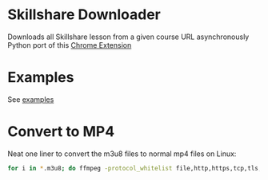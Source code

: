 # Skillshare Downloader

Downloads all Skillshare lesson from a given course URL asynchronously
Python port of this 
[Chrome Extension](https://chrome.google.com/webstore/detail/skillshare-free-downloade/dafpgbifpihaomcjenlnebhepkklhkfh)

# Examples

See [examples](examples)

# Convert to MP4
Neat one liner to convert the m3u8 files to normal mp4 files on Linux:
```bash
for i in *.m3u8; do ffmpeg -protocol_whitelist file,http,https,tcp,tls,crypto -i "$i" -c copy -bsf:a aac_adtstoasc "${i%.*}.mp4"; done
```